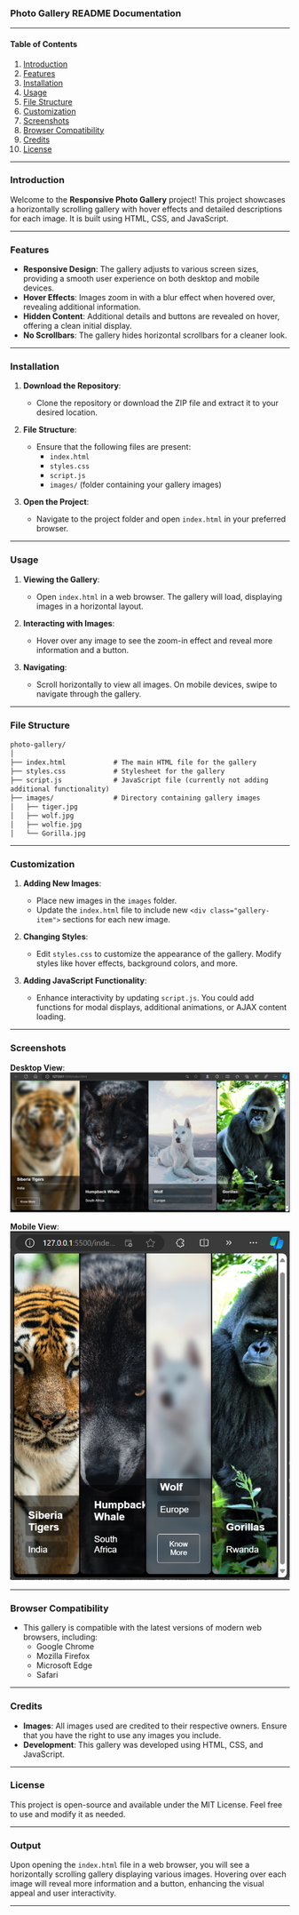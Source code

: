 ### Photo Gallery README Documentation

---

#### Table of Contents

1. [Introduction](#introduction)
2. [Features](#features)
3. [Installation](#installation)
4. [Usage](#usage)
5. [File Structure](#file-structure)
6. [Customization](#customization)
7. [Screenshots](#screenshots)
8. [Browser Compatibility](#browser-compatibility)
9. [Credits](#credits)
10. [License](#license)

---

### Introduction

Welcome to the **Responsive Photo Gallery** project! This project showcases a horizontally scrolling gallery with hover effects and detailed descriptions for each image. It is built using HTML, CSS, and JavaScript.

---

### Features

- **Responsive Design**: The gallery adjusts to various screen sizes, providing a smooth user experience on both desktop and mobile devices.
- **Hover Effects**: Images zoom in with a blur effect when hovered over, revealing additional information.
- **Hidden Content**: Additional details and buttons are revealed on hover, offering a clean initial display.
- **No Scrollbars**: The gallery hides horizontal scrollbars for a cleaner look.

---

### Installation

1. **Download the Repository**:
    - Clone the repository or download the ZIP file and extract it to your desired location.

2. **File Structure**:
    - Ensure that the following files are present:
      - `index.html`
      - `styles.css`
      - `script.js`
      - `images/` (folder containing your gallery images)

3. **Open the Project**:
    - Navigate to the project folder and open `index.html` in your preferred browser.

---

### Usage

1. **Viewing the Gallery**:
    - Open `index.html` in a web browser. The gallery will load, displaying images in a horizontal layout.

2. **Interacting with Images**:
    - Hover over any image to see the zoom-in effect and reveal more information and a button.

3. **Navigating**:
    - Scroll horizontally to view all images. On mobile devices, swipe to navigate through the gallery.

---

### File Structure

```
photo-gallery/
│
├── index.html            # The main HTML file for the gallery
├── styles.css            # Stylesheet for the gallery
├── script.js             # JavaScript file (currently not adding additional functionality)
├── images/               # Directory containing gallery images
│   ├── tiger.jpg
│   ├── wolf.jpg
│   ├── wolfie.jpg
│   └── Gorilla.jpg
```

---

### Customization

1. **Adding New Images**:
    - Place new images in the `images` folder.
    - Update the `index.html` file to include new `<div class="gallery-item">` sections for each new image.

2. **Changing Styles**:
    - Edit `styles.css` to customize the appearance of the gallery. Modify styles like hover effects, background colors, and more.

3. **Adding JavaScript Functionality**:
    - Enhance interactivity by updating `script.js`. You could add functions for modal displays, additional animations, or AJAX content loading.

---

### Screenshots

**Desktop View**:
![Desktop View](./screenshots/desktop.png)

**Mobile View**:
![Mobile View](./screenshots/mobile.png)

---

### Browser Compatibility

- This gallery is compatible with the latest versions of modern web browsers, including:
  - Google Chrome
  - Mozilla Firefox
  - Microsoft Edge
  - Safari

---

### Credits

- **Images**: All images used are credited to their respective owners. Ensure that you have the right to use any images you include.
- **Development**: This gallery was developed using HTML, CSS, and JavaScript.

---

### License

This project is open-source and available under the MIT License. Feel free to use and modify it as needed.

---

### Output

Upon opening the `index.html` file in a web browser, you will see a horizontally scrolling gallery displaying various images. Hovering over each image will reveal more information and a button, enhancing the visual appeal and user interactivity.

---
